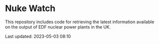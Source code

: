 # Nuke Watch

This repository includes code for retrieving the latest information available on the output of EDF nuclear power plants in the UK.

Last updated: 2023-05-03 08:10